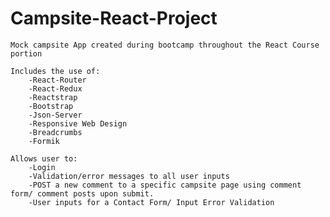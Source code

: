 # Campsite-React-Project



	Mock campsite App created during bootcamp throughout the React Course portion
	
	Includes the use of:
		-React-Router
		-React-Redux
		-Reactstrap
		-Bootstrap
		-Json-Server
		-Responsive Web Design
		-Breadcrumbs
		-Formik
		
	Allows user to:
		-Login
		-Validation/error messages to all user inputs
		-POST a new comment to a specific campsite page using comment form/ comment posts upon submit.
		-User inputs for a Contact Form/ Input Error Validation
